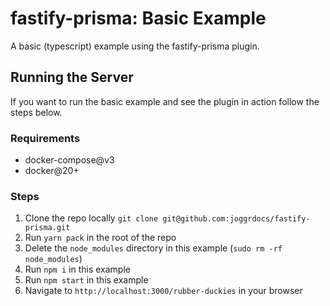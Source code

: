 # fastify-prisma: Basic Example

A basic (typescript) example using the fastify-prisma plugin.

## Running the Server

If you want to run the basic example and see the plugin in action follow the steps below.

### Requirements

- docker-compose@v3
- docker@20+

### Steps

1. Clone the repo locally `git clone git@github.com:joggrdocs/fastify-prisma.git`
2. Run `yarn pack` in the root of the repo
3. Delete the `node_modules` directory in this example (`sudo rm -rf node_modules`)
4. Run `npm i` in this example
5. Run `npm start` in this example
6. Navigate to `http://localhost:3000/rubber-duckies` in your browser 
